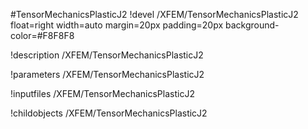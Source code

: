 <!-- MOOSE Object Documentation Stub: Remove this when content is added. -->
#TensorMechanicsPlasticJ2
!devel /XFEM/TensorMechanicsPlasticJ2 float=right width=auto margin=20px padding=20px background-color=#F8F8F8

!description /XFEM/TensorMechanicsPlasticJ2

!parameters /XFEM/TensorMechanicsPlasticJ2

!inputfiles /XFEM/TensorMechanicsPlasticJ2

!childobjects /XFEM/TensorMechanicsPlasticJ2
